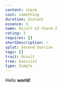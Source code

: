 ```yaml
---
content: charm
cost: something
duration: Instant
essence: 3
name: Occult e3 Charm 2
rating: 3
requires: []
shortDescription: ~
splat: Second Sunrise
tags: []
trait: Occult
tree: Exorcist
type: Simple
---
```


Hello **world**!
